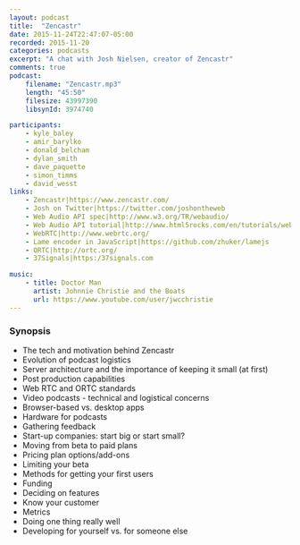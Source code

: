 ```yaml
---
layout: podcast
title:  "Zencastr"
date: 2015-11-24T22:47:07-05:00
recorded: 2015-11-20
categories: podcasts
excerpt: "A chat with Josh Nielsen, creator of Zencastr"
comments: true
podcast:
    filename: "Zencastr.mp3"
    length: "45:50"
    filesize: 43997390
    libsynId: 3974740

participants:
    - kyle_baley
    - amir_barylko
    - donald_belcham
    - dylan_smith
    - dave_paquette
    - simon_timms
    - david_wesst
links:
    - Zencastr|https://www.zencastr.com/
    - Josh on Twitter|https://twitter.com/joshontheweb
    - Web Audio API spec|http://www.w3.org/TR/webaudio/
    - Web Audio API tutorial|http://www.html5rocks.com/en/tutorials/webaudio/intro/
    - WebRTC|http://www.webrtc.org/
    - Lame encoder in JavaScript|https://github.com/zhuker/lamejs
    - ORTC|http://ortc.org/
    - 37Signals|https:/37signals.com

music:
    - title: Doctor Man
      artist: Johnnie Christie and the Boats
      url: https://www.youtube.com/user/jwcchristie
---
```


### Synopsis

* The tech and motivation behind Zencastr
* Evolution of podcast logistics
* Server architecture and the importance of keeping it small (at first)
* Post production capabilities
* Web RTC and ORTC standards
* Video podcasts - technical and logistical concerns
* Browser-based vs. desktop apps
* Hardware for podcasts
* Gathering feedback
* Start-up companies: start big or start small?
* Moving from beta to paid plans
* Pricing plan options/add-ons
* Limiting your beta
* Methods for getting your first users
* Funding
* Deciding on features
* Know your customer
* Metrics
* Doing one thing really well
* Developing for yourself vs. for someone else
